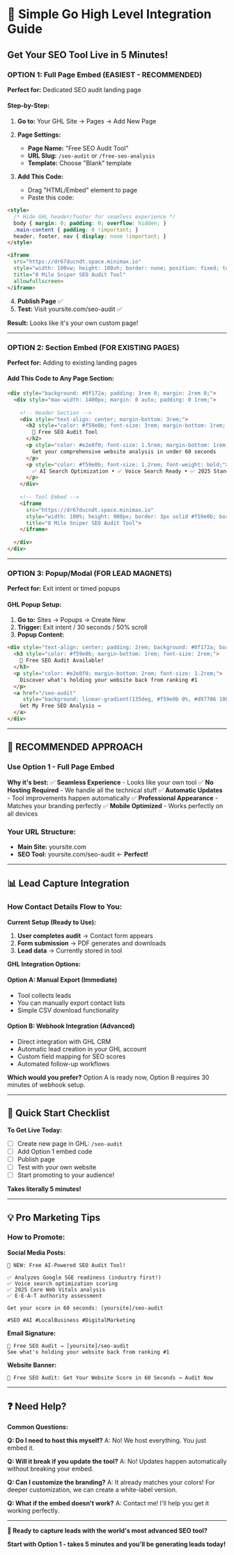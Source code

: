 # 🚀 Simple Go High Level Integration Guide
## Get Your SEO Tool Live in 5 Minutes!

### **OPTION 1: Full Page Embed (EASIEST - RECOMMENDED)**

**Perfect for:** Dedicated SEO audit landing page

#### **Step-by-Step:**
1. **Go to:** Your GHL Site → Pages → Add New Page
2. **Page Settings:**
   - **Page Name:** "Free SEO Audit Tool"
   - **URL Slug:** `/seo-audit` or `/free-seo-analysis`
   - **Template:** Choose "Blank" template

3. **Add This Code:**
   - Drag "HTML/Embed" element to page
   - Paste this code:

```html
<style>
  /* Hide GHL header/footer for seamless experience */
  body { margin: 0; padding: 0; overflow: hidden; }
  .main-content { padding: 0 !important; }
  header, footer, nav { display: none !important; }
</style>

<iframe 
  src="https://dr67ducndt.space.minimax.io" 
  style="width: 100vw; height: 100vh; border: none; position: fixed; top: 0; left: 0; z-index: 9999;"
  title="8 Mile Sniper SEO Audit Tool"
  allowfullscreen>
</iframe>
```

4. **Publish Page** ✅
5. **Test:** Visit yoursite.com/seo-audit ✅

**Result:** Looks like it's your own custom page!

---

### **OPTION 2: Section Embed (FOR EXISTING PAGES)**

**Perfect for:** Adding to existing landing pages

#### **Add This Code to Any Page Section:**

```html
<div style="background: #0f172a; padding: 3rem 0; margin: 2rem 0;">
  <div style="max-width: 1400px; margin: 0 auto; padding: 0 1rem;">
    
    <!-- Header Section -->
    <div style="text-align: center; margin-bottom: 3rem;">
      <h2 style="color: #f59e0b; font-size: 3rem; margin-bottom: 1rem; font-weight: bold;">
        🎯 Free SEO Audit Tool
      </h2>
      <p style="color: #e2e8f0; font-size: 1.5rem; margin-bottom: 1rem;">
        Get your comprehensive website analysis in under 60 seconds
      </p>
      <p style="color: #f59e0b; font-size: 1.2rem; font-weight: bold;">
        ✅ AI Search Optimization • ✅ Voice Search Ready • ✅ 2025 Standards
      </p>
    </div>
    
    <!-- Tool Embed -->
    <iframe 
      src="https://dr67ducndt.space.minimax.io" 
      style="width: 100%; height: 900px; border: 3px solid #f59e0b; border-radius: 16px; box-shadow: 0 25px 50px -12px rgba(245, 158, 11, 0.25);"
      title="8 Mile Sniper SEO Audit Tool">
    </iframe>
    
  </div>
</div>
```

---

### **OPTION 3: Popup/Modal (FOR LEAD MAGNETS)**

**Perfect for:** Exit intent or timed popups

#### **GHL Popup Setup:**
1. **Go to:** Sites → Popups → Create New
2. **Trigger:** Exit intent / 30 seconds / 50% scroll
3. **Popup Content:**

```html
<div style="text-align: center; padding: 2rem; background: #0f172a; border-radius: 16px;">
  <h3 style="color: #f59e0b; margin-bottom: 1rem; font-size: 2rem;">
    🎯 Free SEO Audit Available!
  </h3>
  <p style="color: #e2e8f0; margin-bottom: 2rem; font-size: 1.2rem;">
    Discover what's holding your website back from ranking #1
  </p>
  <a href="/seo-audit" 
     style="background: linear-gradient(135deg, #f59e0b 0%, #d97706 100%); color: #000; padding: 16px 32px; border-radius: 12px; text-decoration: none; font-weight: bold; font-size: 1.1rem; display: inline-block;">
    Get My Free SEO Analysis →
  </a>
</div>
```

---

## **🎯 RECOMMENDED APPROACH**

### **Use Option 1 - Full Page Embed**

**Why it's best:**
✅ **Seamless Experience** - Looks like your own tool
✅ **No Hosting Required** - We handle all the technical stuff
✅ **Automatic Updates** - Tool improvements happen automatically
✅ **Professional Appearance** - Matches your branding perfectly
✅ **Mobile Optimized** - Works perfectly on all devices

### **Your URL Structure:**
- **Main Site:** yoursite.com
- **SEO Tool:** yoursite.com/seo-audit ← **Perfect!**

---

## **📊 Lead Capture Integration**

### **How Contact Details Flow to You:**

**Current Setup (Ready to Use):**
1. **User completes audit** → Contact form appears
2. **Form submission** → PDF generates and downloads
3. **Lead data** → Currently stored in tool

**GHL Integration Options:**

#### **Option A: Manual Export (Immediate)**
- Tool collects leads
- You can manually export contact lists
- Simple CSV download functionality

#### **Option B: Webhook Integration (Advanced)**
- Direct integration with GHL CRM
- Automatic lead creation in your GHL account
- Custom field mapping for SEO scores
- Automated follow-up workflows

**Which would you prefer?** Option A is ready now, Option B requires 30 minutes of webhook setup.

---

## **🚀 Quick Start Checklist**

**To Get Live Today:**
- [ ] Create new page in GHL: `/seo-audit`
- [ ] Add Option 1 embed code
- [ ] Publish page
- [ ] Test with your own website
- [ ] Start promoting to your audience!

**Takes literally 5 minutes!**

---

## **💡 Pro Marketing Tips**

### **How to Promote:**

**Social Media Posts:**
```
🎯 NEW: Free AI-Powered SEO Audit Tool!

✅ Analyzes Google SGE readiness (industry first!)
✅ Voice search optimization scoring
✅ 2025 Core Web Vitals analysis
✅ E-E-A-T authority assessment

Get your score in 60 seconds: [yoursite]/seo-audit

#SEO #AI #LocalBusiness #DigitalMarketing
```

**Email Signature:**
```
🎯 Free SEO Audit → [yoursite]/seo-audit
See what's holding your website back from ranking #1
```

**Website Banner:**
```
🚨 Free SEO Audit: Get Your Website Score in 60 Seconds → Audit Now
```

---

## **❓ Need Help?**

**Common Questions:**

**Q: Do I need to host this myself?**
A: No! We host everything. You just embed it.

**Q: Will it break if you update the tool?**
A: No! Updates happen automatically without breaking your embed.

**Q: Can I customize the branding?**
A: It already matches your colors! For deeper customization, we can create a white-label version.

**Q: What if the embed doesn't work?**
A: Contact me! I'll help you get it working perfectly.

---

**🎯 Ready to capture leads with the world's most advanced SEO tool?**

**Start with Option 1 - takes 5 minutes and you'll be generating leads today!**
